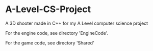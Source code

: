 # A-Level-CS-Project
A 3D shooter made in C++ for my A Level computer science project

For the engine code, see directory 'EngineCode'.

For the game code, see directory 'Shared'
